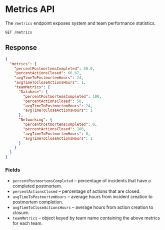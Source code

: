 # Metrics API

The `/metrics` endpoint exposes system and team performance statistics.

```
GET /metrics
```

## Response

```json
{
  "metrics": {
    "percentPostmortemsCompleted": 50.0,
    "percentActionsClosed": 66.67,
    "avgTimeToPostmortemHours": 24,
    "avgTimeToCloseActionsHours": 1,
    "teamMetrics": {
      "Database": {
        "percentPostmortemsCompleted": 100,
        "percentActionsClosed": 50,
        "avgTimeToPostmortemHours": 24,
        "avgTimeToCloseActionsHours": 1
      },
      "Networking": {
        "percentPostmortemsCompleted": 0,
        "percentActionsClosed": 100,
        "avgTimeToPostmortemHours": 0,
        "avgTimeToCloseActionsHours": 1
      }
    }
  }
}
```

### Fields

- `percentPostmortemsCompleted` – percentage of incidents that have a completed postmortem.
- `percentActionsClosed` – percentage of actions that are closed.
- `avgTimeToPostmortemHours` – average hours from incident creation to postmortem completion.
- `avgTimeToCloseActionsHours` – average hours from action creation to closure.
- `teamMetrics` – object keyed by team name containing the above metrics for each team.

